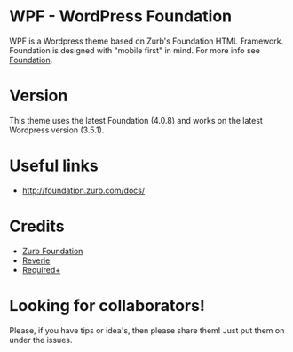 WPF - WordPress Foundation
==========================
WPF is a Wordpress theme based on Zurb's Foundation HTML Framework. Foundation is designed with "mobile first" in mind. For more info see [Foundation](http://foundation.zurb.com/).

Version
=======
This theme uses the latest Foundation (4.0.8) and works on the latest Wordpress version (3.5.1).

Useful links
=============
* http://foundation.zurb.com/docs/

Credits
=======
* [Zurb Foundation](http://foundation.zurb.com/)
* [Reverie](http://themefortress.com/reverie/)
* [Required+](http://themes.required.ch/)

Looking for collaborators!
==========================
Please, if you have tips or idea's, then please share them! Just put them on under the issues.